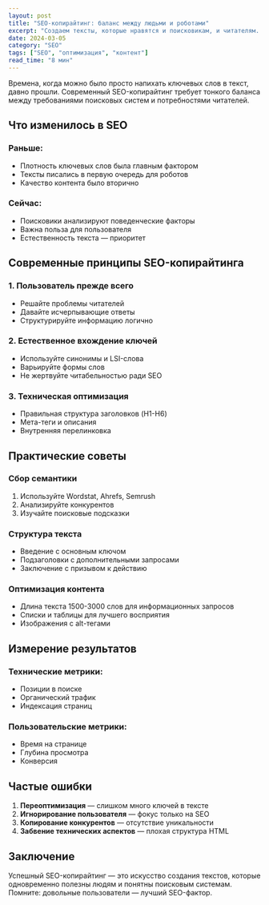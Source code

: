 ```yaml
---
layout: post
title: "SEO-копирайтинг: баланс между людьми и роботами"
excerpt: "Создаем тексты, которые нравятся и поисковикам, и читателям. Современные подходы к SEO-оптимизации"
date: 2024-03-05
category: "SEO"
tags: ["SEO", "оптимизация", "контент"]
read_time: "8 мин"
---
```


Времена, когда можно было просто напихать ключевых слов в текст, давно прошли. Современный SEO-копирайтинг требует тонкого баланса между требованиями поисковых систем и потребностями читателей.

## Что изменилось в SEO

### Раньше:
- Плотность ключевых слов была главным фактором
- Тексты писались в первую очередь для роботов
- Качество контента было вторично

### Сейчас:
- Поисковики анализируют поведенческие факторы
- Важна польза для пользователя
- Естественность текста — приоритет

## Современные принципы SEO-копирайтинга

### 1. Пользователь прежде всего
- Решайте проблемы читателей
- Давайте исчерпывающие ответы
- Структурируйте информацию логично

### 2. Естественное вхождение ключей
- Используйте синонимы и LSI-слова
- Варьируйте формы слов
- Не жертвуйте читабельностью ради SEO

### 3. Техническая оптимизация
- Правильная структура заголовков (H1-H6)
- Мета-теги и описания
- Внутренняя перелинковка

## Практические советы

### Сбор семантики
1. Используйте Wordstat, Ahrefs, Semrush
2. Анализируйте конкурентов
3. Изучайте поисковые подсказки

### Структура текста
- Введение с основным ключом
- Подзаголовки с дополнительными запросами
- Заключение с призывом к действию

### Оптимизация контента
- Длина текста 1500-3000 слов для информационных запросов
- Списки и таблицы для лучшего восприятия
- Изображения с alt-тегами

## Измерение результатов

### Технические метрики:
- Позиции в поиске
- Органический трафик
- Индексация страниц

### Пользовательские метрики:
- Время на странице
- Глубина просмотра
- Конверсия

## Частые ошибки

1. **Переоптимизация** — слишком много ключей в тексте
2. **Игнорирование пользователя** — фокус только на SEO
3. **Копирование конкурентов** — отсутствие уникальности
4. **Забвение технических аспектов** — плохая структура HTML

## Заключение

Успешный SEO-копирайтинг — это искусство создания текстов, которые одновременно полезны людям и понятны поисковым системам. Помните: довольные пользователи — лучший SEO-фактор.
